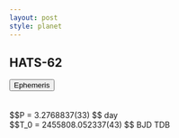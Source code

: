 ```yaml
---
layout: post
style: planet
---
```

<script src="../js/planets.js"></script>

## HATS-62

<!-- Tab links -->
<div class="tab">
<button class="tablinks" onclick="openCity(event, 'Ephemeris')">Ephemeris</button>
</div>

<!-- Tab content -->
<div id="Ephemeris" class="tabcontent" markdown="1">
<br/><br/>
$$P = 3.2768837(33) $$ day <br/>
$$T_0 = 2455808.052337(43) $$ BJD TDB
<br/><br/>
<br/><br/>
</div>


